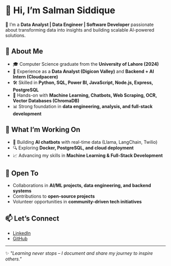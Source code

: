 # 👋 Hi, I’m Salman Siddique  

🚀 I’m a **Data Analyst | Data Engineer | Software Developer** passionate about transforming data into insights and building scalable AI-powered solutions.  

## 👀 About Me  
- 🎓 Computer Science graduate from the **University of Lahore (2024)**  
- 💼 Experience as a **Data Analyst (Digicon Valley)** and **Backend + AI Intern (Cloudpacere)**  
- 🛠️ Skilled in **Python, SQL, Power BI, JavaScript, Node.js, Express, PostgreSQL**  
- 🤖 Hands-on with **Machine Learning, Chatbots, Web Scraping, OCR, Vector Databases (ChromaDB)**  
- 📊 Strong foundation in **data engineering, analysis, and full-stack development**  

## 🌱 What I’m Working On  
- 🚧 Building **AI chatbots** with real-time data (Llama, LangChain, Twilio)  
- 🔍 Exploring **Docker, PostgreSQL, and cloud deployment**  
- 📈 Advancing my skills in **Machine Learning & Full-Stack Development**  

## 🤝 Open To  
- Collaborations in **AI/ML projects, data engineering, and backend systems**  
- Contributions to **open-source projects**  
- Volunteer opportunities in **community-driven tech initiatives**  

## 📫 Let’s Connect  
- [LinkedIn](https://www.linkedin.com/in/salman-siddique-a32a9a1a3)  
- [GitHub](https://github.com/2salman-19)  

---
✨ *"Learning never stops – I document and share my journey to inspire others."*  

